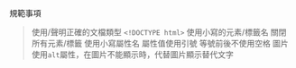 規範事項
>使用/聲明正確的文檔類型 `<!DOCTYPE html>`
>使用小寫的元素/標籤名
>關閉所有元素/標籤
>使用小寫屬性名
>屬性值使用引號
>等號前後不使用空格
>圖片使用`alt`屬性，在圖片不能顯示時，代替圖片顯示替代文字